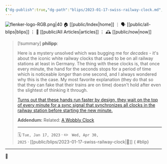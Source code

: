 ```yaml
---
{"dg-publish":true,"dg-path":"blips/2023-01-17-swiss-railway-clock.md","dg-permalink":"2023/01/17/swiss-railway-clock/","permalink":"/2023/01/17/swiss-railway-clock/","title":"philipp @ 2023-01-17"}
---
```



<div class="transclusion internal-embed is-loaded"><div class="markdown-embed">




![flenker-logo-RGB.png|40](/img/user/attachments/flenker-logo-RGB.png)
🏠 [[public/Index\|home]]  ⋮ 🗣️ [[public/all-blips\|blips]] ⋮  📝 [[public/All Articles\|articles]]  ⋮ 🕰️ [[public/now\|now]]


</div></div>


> [!summary] **philipp**:
>
> Here is a mystery unsolved which was bugging me for _decades_ - it's about the iconic white railway clocks that used to be on all railway stations at least in Germany. The thing with these clocks is, that once every minute, the hand for the seconds stops for a period of time which is noticeable _longer_ than one second, and I always wondered why this is the case. My most favorite explanation (they do that so that they can fake that their trains are on time) doesn't hold after even the slightest of thinking it through.
>
> [Turns out that these hands run faster by design, they wait on the top of every minute for a sync signal that synchronizes all clocks in the railway station before starting the new minute.](https://en.wikipedia.org/wiki/Swiss_railway_clock)
>
> **Addendum:** Related: [A Wobbly Clock](https://somethingorotherwhatever.com/wobble-clock/)
> - - -
>
> 🗓️ <code>Tue, Jan 17, 2023</code>  · ✏️ <code> Wed, Apr 30, 2025</code>  · [[public/blips/2023-01-17-swiss-railway-clock\|🔗]]
{ #blip}


- - -

 👾
